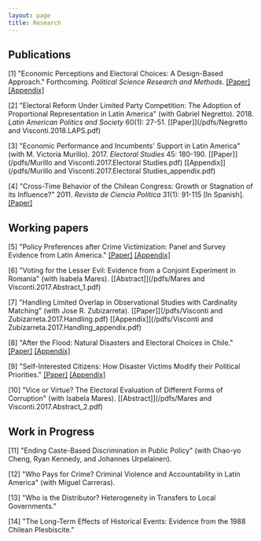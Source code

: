 ```yaml
---
layout: page
title: Research
---
```


## Publications

[1] "Economic Perceptions and Electoral Choices: A Design-Based Approach." Forthcoming. *Political Science Research and Methods*. [[Paper]](/pdfs/Visconti.2017.PSRM.pdf) [[Appendix]](/pdfs/Visconti.2017.PSRM_appendix.pdf)

[2] "Electoral Reform Under Limited Party Competition: The Adoption of Proportional Representation in Latin America" (with Gabriel Negretto). 2018. *Latin American Politics and Society* 60(1): 27-51. [[Paper]](/pdfs/Negretto and Visconti.2018.LAPS.pdf)

[3] "Economic Performance and Incumbents' Support in Latin America" (with M. Victoria Murillo). 2017. *Electoral Studies* 45: 180-190. [[Paper]](/pdfs/Murillo and Visconti.2017.Electoral Studies.pdf) [[Appendix]](/pdfs/Murillo and Visconti.2017.Electoral Studies_appendix.pdf) 

[4] "Cross-Time Behavior of the Chilean Congress: Growth or Stagnation of its Influence?" 2011. *Revista de Ciencia Politica* 31(1): 91-115 [In Spanish]. 
[[Paper]](/pdfs/Visconti.2011.RCP.pdf)

## Working papers

[5] "Policy Preferences after Crime Victimization: Panel and Survey Evidence from Latin America." [[Paper]](/pdfs/Visconti.2017.Crime.pdf) [[Appendix]](/pdfs/Visconti.2017.Crime_appendix.pdf)

[6] "Voting for the Lesser Evil: Evidence from a Conjoint Experiment in Romania" (with Isabela Mares). [[Abstract]](/pdfs/Mares and Visconti.2017.Abstract_1.pdf)

[7] "Handling Limited Overlap in Observational Studies with Cardinality Matching" (with Jose R. Zubizarreta). [[Paper]](/pdfs/Visconti and Zubizarreta.2017.Handling.pdf) [[Appendix]](/pdfs/Visconti and Zubizarreta.2017.Handling_appendix.pdf)

[8] "After the Flood: Natural Disasters and Electoral Choices in Chile."  [[Paper]](/pdfs/Visconti.2018.Floods.pdf) [[Appendix]](/pdfs/Visconti.2018.Floods_appendix.pdf)

[9] "Self-Interested Citizens: How Disaster Victims Modify their Political Priorities."
[[Paper]](/pdfs/Visconti.2018.Priorities.pdf) [[Appendix]](/pdfs/Visconti.2018.Priorities_appendix.pdf)

[10] "Vice or Virtue? The Electoral Evaluation of Different Forms of Corruption" (with Isabela Mares). [[Abstract]](/pdfs/Mares and Visconti.2017.Abstract_2.pdf)

## Work in Progress

[11] "Ending Caste-Based Discrimination in Public Policy" (with Chao-yo Cheng, Ryan Kennedy, and Johannes
Urpelainen).

[12] "Who Pays for Crime? Criminal Violence and Accountability in Latin America" (with Miguel Carreras).

[13] "Who is the Distributor? Heterogeneity in Transfers to Local Governments."

[14] "The Long-Term Effects of Historical Events: Evidence from the 1988 Chilean Plesbiscite."
